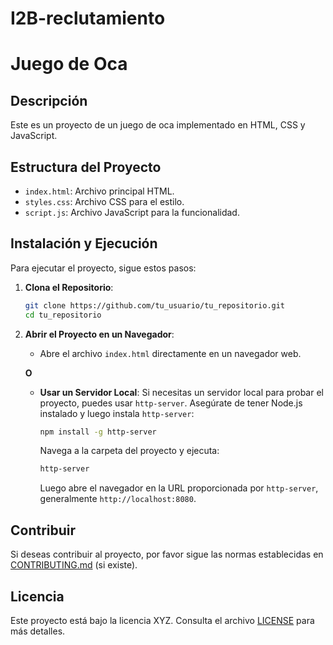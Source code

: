 # I2B-reclutamiento
# Juego de Oca

## Descripción

Este es un proyecto de un juego de oca implementado en HTML, CSS y JavaScript.

## Estructura del Proyecto

- `index.html`: Archivo principal HTML.
- `styles.css`: Archivo CSS para el estilo.
- `script.js`: Archivo JavaScript para la funcionalidad.

## Instalación y Ejecución

Para ejecutar el proyecto, sigue estos pasos:

1. **Clona el Repositorio**:
    ```bash
    git clone https://github.com/tu_usuario/tu_repositorio.git
    cd tu_repositorio
    ```

2. **Abrir el Proyecto en un Navegador**:
    - Abre el archivo `index.html` directamente en un navegador web.

   **O**

   - **Usar un Servidor Local**:
     Si necesitas un servidor local para probar el proyecto, puedes usar `http-server`. Asegúrate de tener Node.js instalado y luego instala `http-server`:
     ```bash
     npm install -g http-server
     ```

     Navega a la carpeta del proyecto y ejecuta:
     ```bash
     http-server
     ```

     Luego abre el navegador en la URL proporcionada por `http-server`, generalmente `http://localhost:8080`.

## Contribuir

Si deseas contribuir al proyecto, por favor sigue las normas establecidas en [CONTRIBUTING.md](CONTRIBUTING.md) (si existe).

## Licencia

Este proyecto está bajo la licencia XYZ. Consulta el archivo [LICENSE](LICENSE) para más detalles.

